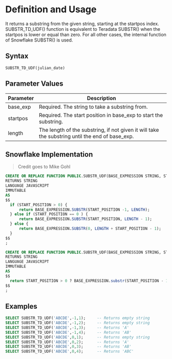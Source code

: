 
# Definition and Usage
 It returns a substring from the given string, starting at the startpos index. SUBSTR_TD_UDF() function is equivalent to Teradata SUBSTR() when the startpos is lower or equal than zero. For all other cases, the internal function of Snowflake SUBSTR() is used.


## Syntax
`SUBSTR_TD_UDF(julian_date)`

## Parameter Values
| Parameter	    | Description |
|---------------|-------------|
| base_exp	| Required. The string to take a substring from.
| startpos	| Required. The start position in base_exp to start the substring.
| length	  | The length of the substring, if not given it will take the substring until the end of base_exp.

## Snowflake Implementation

> Credit goes to Mike Gohl

```sql
CREATE OR REPLACE FUNCTION PUBLIC.SUBSTR_UDF(BASE_EXPRESSION STRING, START_POSITION FLOAT, LENGTH FLOAT)
RETURNS STRING
LANGUAGE JAVASCRIPT
IMMUTABLE
AS
$$
  if (START_POSITION > 0) {
      return BASE_EXPRESSION.SUBSTR(START_POSITION -1, LENGTH);
  } else if (START_POSITION == 0 ) {
      return BASE_EXPRESSION.SUBSTR(START_POSITION, LENGTH - 1);
  } else {
      return BASE_EXPRESSION.SUBSTR(0, LENGTH + START_POSITION - 1);
  }
$$
;

CREATE OR REPLACE FUNCTION PUBLIC.SUBSTR_UDF(BASE_EXPRESSION STRING, START_POSITION FLOAT)
RETURNS STRING
LANGUAGE JAVASCRIPT
IMMUTABLE
AS
$$
  return START_POSITION > 0 ? BASE_EXPRESSION.substr(START_POSITION - 1) : BASE_EXPRESSION.substr(0);
$$
;
```

  ## Examples 

```sql
SELECT SUBSTR_TD_UDF('ABCDE',-1,1); 	-- Returns empty string
SELECT SUBSTR_TD_UDF('ABCDE',-1,2); 	-- Returns empty string
SELECT SUBSTR_TD_UDF('ABCDE',-1,3); 	-- Returns 'A'
SELECT SUBSTR_TD_UDF('ABCDE',-1,4); 	-- Returns 'AB'
SELECT SUBSTR_TD_UDF('ABCDE',0,1); 		-- Returns empty string
SELECT SUBSTR_TD_UDF('ABCDE',0,2); 		-- Returns 'A'
SELECT SUBSTR_TD_UDF('ABCDE',0,3); 		-- Returns 'AB'
SELECT SUBSTR_TD_UDF('ABCDE',0,4); 		-- Returns 'ABC'
```